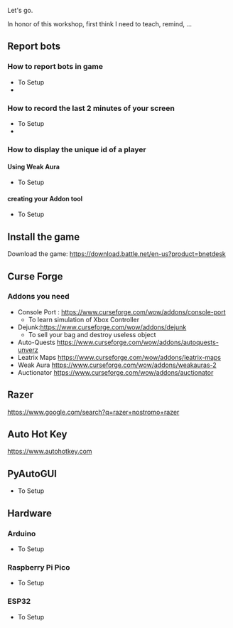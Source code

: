 
Let's go.

In honor of this workshop, first think I need to teach, remind, ...

## Report bots
### How to report bots in game

- To Setup
- 
### How to record the last 2 minutes of your screen

- To Setup
- 
### How to display the unique id of a player

#### Using Weak Aura

- To Setup

#### creating your Addon tool

- To Setup

## Install the game

Download the game: https://download.battle.net/en-us?product=bnetdesk


## Curse Forge

### Addons you need

- Console Port : https://www.curseforge.com/wow/addons/console-port
  - To learn simulation of Xbox Controller
- Dejunk:https://www.curseforge.com/wow/addons/dejunk
  - To sell your bag and destroy useless object
- Auto-Quests https://www.curseforge.com/wow/addons/autoquests-unverz
- Leatrix Maps https://www.curseforge.com/wow/addons/leatrix-maps
- Weak Aura https://www.curseforge.com/wow/addons/weakauras-2
- Auctionator https://www.curseforge.com/wow/addons/auctionator


## Razer

https://www.google.com/search?q=razer+nostromo+razer

## Auto Hot Key

https://www.autohotkey.com


## PyAutoGUI

- To Setup

## Hardware

### Arduino

- To Setup
  
### Raspberry Pi Pico

- To Setup
  
### ESP32

- To Setup



